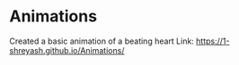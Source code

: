 # Animations
Created a basic animation of a beating heart
Link: https://1-shreyash.github.io/Animations/
